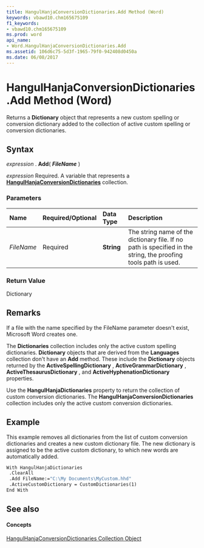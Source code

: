 ```yaml
---
title: HangulHanjaConversionDictionaries.Add Method (Word)
keywords: vbawd10.chm165675109
f1_keywords:
- vbawd10.chm165675109
ms.prod: word
api_name:
- Word.HangulHanjaConversionDictionaries.Add
ms.assetid: 106d6c75-5d3f-1965-79f0-942408d0450a
ms.date: 06/08/2017
---
```



# HangulHanjaConversionDictionaries.Add Method (Word)

Returns a  **Dictionary** object that represents a new custom spelling or conversion dictionary added to the collection of active custom spelling or conversion dictionaries.


## Syntax

 _expression_ . **Add**( **_FileName_** )

 _expression_ Required. A variable that represents a **[HangulHanjaConversionDictionaries](hangulhanjaconversiondictionaries-object-word.md)** collection.


### Parameters



|**Name**|**Required/Optional**|**Data Type**|**Description**|
|:-----|:-----|:-----|:-----|
| _FileName_|Required| **String**|The string name of the dictionary file. If no path is specified in the string, the proofing tools path is used.|

### Return Value

Dictionary


## Remarks

If a file with the name specified by the FileName parameter doesn't exist, Microsoft Word creates one.

The  **Dictionaries** collection includes only the active custom spelling dictionaries. **Dictionary** objects that are derived from the **Languages** collection don't have an **Add** method. These include the **Dictionary** objects returned by the **ActiveSpellingDictionary** , **ActiveGrammarDictionary** , **ActiveThesaurusDictionary** , and **ActiveHyphenationDictionary** properties.

Use the  **HangulHanjaDictionaries** property to return the collection of custom conversion dictionaries. The **HangulHanjaConversionDictionaries** collection includes only the active custom conversion dictionaries.


## Example

This example removes all dictionaries from the list of custom conversion dictionaries and creates a new custom dictionary file. The new dictionary is assigned to be the active custom dictionary, to which new words are automatically added.


```vb
With HangulHanjaDictionaries 
 .ClearAll 
 .Add FileName:="C:\My Documents\MyCustom.hhd" 
 .ActiveCustomDictionary = CustomDictionaries(1) 
End With
```


## See also


#### Concepts


[HangulHanjaConversionDictionaries Collection Object](hangulhanjaconversiondictionaries-object-word.md)

